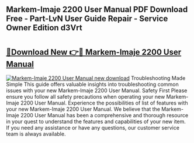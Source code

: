 ## Markem-Imaje 2200 User Manual PDF Download Free - Part-LvN User Guide Repair - Service Owner Edition d3Vrt

# <h2><a href="http://cf29838.oget.top/?id=Markem-Imaje+2200+User+Manual">🔗Download New 👉🔴 Markem-Imaje 2200 User Manual</a></h2>

[![Markem-Imaje 2200 User Manual new download](https://i.imgur.com/5g1atiW.png)](http://cf29838.oget.top/?id=Markem-Imaje+2200+User+Manual)
Troubleshooting Made Simple This guide offers valuable insights into troubleshooting common issues with your new Markem-Imaje 2200 User Manual. Safety First Please ensure you follow all safety precautions when operating your new Markem-Imaje 2200 User Manual. Experience the possibilities of list of features with your new Markem-Imaje 2200 User Manual. We believe that the Markem-Imaje 2200 User Manual has been a comprehensive and thorough resource in your quest to understand the features and capabilities of your new item. If you need any assistance or have any questions, our customer service team is always available.
